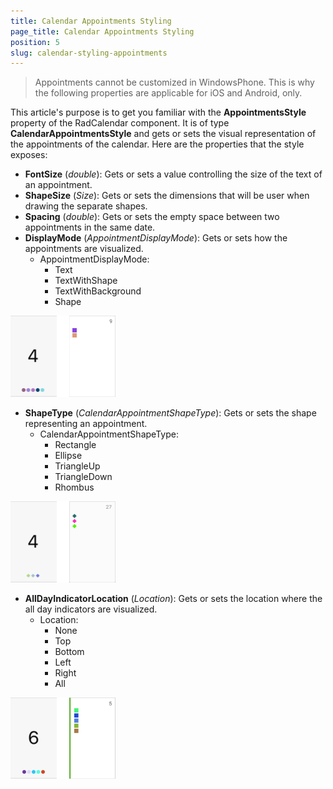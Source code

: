 ```yaml
---
title: Calendar Appointments Styling
page_title: Calendar Appointments Styling
position: 5
slug: calendar-styling-appointments
---
```


> Appointments cannot be customized in WindowsPhone. This is why the following properties are applicable for iOS and Android, only.

This article's purpose is to get you familiar with the **AppointmentsStyle** property of the RadCalendar component. It is of type **CalendarAppointmentsStyle** and gets or sets the visual representation of the appointments of the calendar. Here are the properties that the style exposes:

 - **FontSize** (*double*): Gets or sets a value controlling the size of the text of an appointment.
 - **ShapeSize** (*Size*): Gets or sets the dimensions that will be user when drawing the separate shapes.
 - **Spacing** (*double*): Gets or sets the empty space between two appointments in the same date.
 - **DisplayMode** (*AppointmentDisplayMode*): Gets or sets how the appointments are visualized.
	 - AppointmentDisplayMode:
		 - Text
		 - TextWithShape
		 - TextWithBackground
		 - Shape

![Display Mode](images/a.png "DisplayMode = Shape")

 - **ShapeType** (*CalendarAppointmentShapeType*): Gets or sets the shape representing an appointment.
	 - CalendarAppointmentShapeType:
		 - Rectangle
		 - Ellipse
		 - TriangleUp
		 - TriangleDown
		 - Rhombus

![Shape Type](images/b.png "ShapeType = Rhombus")

 - **AllDayIndicatorLocation** (*Location*): Gets or sets the location where the all day indicators are visualized.
	 - Location:
		 - None
		 - Top
		 - Bottom
		 - Left
		 - Right
		 - All
 
![AllDay Indicator Location](images/c.png "AllDayIndicatorLocation")